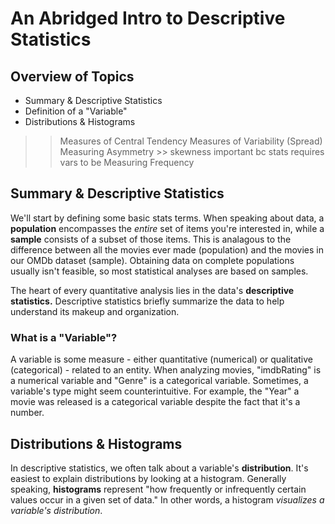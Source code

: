 # An Abridged Intro to Descriptive Statistics

## Overview of Topics

* Summary & Descriptive Statistics
* Definition of a "Variable"
* Distributions & Histograms

>> Measures of Central Tendency
>> Measures of Variability (Spread)
>> Measuring Asymmetry
	>> skewness important bc stats requires vars to be 
>>Measuring Frequency

## Summary & Descriptive Statistics

We'll start by defining some basic stats terms. When speaking about data, a **population** encompasses the *entire* set of items you're interested in, while a **sample** consists of a subset of those items. This is analagous to the difference between all the movies ever made (population) and the movies in our OMDb dataset (sample). Obtaining data on complete populations usually isn't feasible, so most statistical analyses are based on samples.

The heart of every quantitative analysis lies in the data's **descriptive statistics.** Descriptive statistics briefly summarize the data to help understand its makeup and organization.

### What is a "Variable"?

A variable is some measure - either quantitative (numerical) or qualitative (categorical) - related to an entity. When analyzing movies, "imdbRating" is a numerical variable and "Genre" is a categorical variable. Sometimes, a variable's type might seem counterintuitive. For example, the "Year" a movie was released is a categorical variable despite the fact that it's a number.

## Distributions & Histograms

In descriptive statistics, we often talk about a variable's **distribution**. It's easiest to explain distributions by looking at a histogram. Generally speaking, **histograms** represent "how frequently or infrequently certain values occur in a given set of data." In other words, a histogram *visualizes a variable's distribution*.

>><!--<img src="https://plot.ly/static/img/literacy/fig5.gif" style="margin: 0 auto; width:60%"/>
	*Image from Plotly: https://help.plot.ly/histogram/#what-is-a-histogram*-->

Histograms often accompany discussion of distributions because they help provide visual context about a certain metric's relation to the dataset as a whole. 

### Symmetry & Skewness

Everyone is familiar with the bell-curve shape of a symmetrical distribution. However, **skewness** indicates whether and how much the values in a sample fall toward one end of the range. 


![no skew](https://raw.githubusercontent.com/mottaquikarim/pycontent/master/content/images/no_skew.jpg)

![positive skew](https://raw.githubusercontent.com/mottaquikarim/pycontent/master/content/images/right_skew.jpg)

![negative skew](https://raw.githubusercontent.com/mottaquikarim/pycontent/master/content/images/left_skew.jpg)

The shape of a skewed distribution depends on outliers, which are extreme observations, both negative and positive.

Images in this section are from https://analystprep.com/


### Measures of Central Tendency

When you look at a histogram, the mound is the "central" region. It represents point where the average, or most typical, values lie in the distribution.

Estimate where the "center" of the data is 

provide info about the typical/average values in a data sample
tendency for values to gather around the middle of the set
>>represents the center point or typical value of a dataset. These measures indicate where most values in a distribution fall and are also referred to as the central location of a distribution. You can think of it as the tendency of data to cluster around a middle value.


show box & whiskers plot
mean
median
mode
iqr


## More Resources

* [Types of Variables](https://statistics.laerd.com/statistical-guides/types-of-variable.php)
